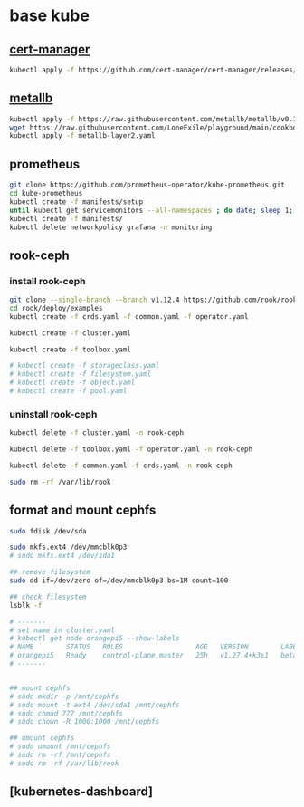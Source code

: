 # base kube

## [cert-manager](https://cert-manager.io/docs/installation/#default-static-install)

```bash
kubectl apply -f https://github.com/cert-manager/cert-manager/releases/download/v1.13.0/cert-manager.yaml
```

## [metallb](https://metallb.universe.tf/installation/#installation-by-manifest)

```bash
kubectl apply -f https://raw.githubusercontent.com/metallb/metallb/v0.13.11/config/manifests/metallb-native.yaml
wget https://raw.githubusercontent.com/LoneExile/playground/main/cookbook/k3s/metallb-layer2.yaml
kubectl apply -f metallb-layer2.yaml
```

## prometheus

```bash
git clone https://github.com/prometheus-operator/kube-prometheus.git
cd kube-prometheus
kubectl create -f manifests/setup
until kubectl get servicemonitors --all-namespaces ; do date; sleep 1; echo ""; done
kubectl create -f manifests/
kubectl delete networkpolicy grafana -n monitoring
```

## rook-ceph

### install rook-ceph

```bash
git clone --single-branch --branch v1.12.4 https://github.com/rook/rook.git
cd rook/deploy/examples
kubectl create -f crds.yaml -f common.yaml -f operator.yaml
```

```bash
kubectl create -f cluster.yaml
```

```bash
kubectl create -f toolbox.yaml
```

```bash
# kubectl create -f storageclass.yaml
# kubectl create -f filesystem.yaml
# kubectl create -f object.yaml
# kubectl create -f pool.yaml
```

### uninstall rook-ceph

```bash
kubectl delete -f cluster.yaml -n rook-ceph
```

```bash
kubectl delete -f toolbox.yaml -f operator.yaml -n rook-ceph
```

```bash
kubectl delete -f common.yaml -f crds.yaml -n rook-ceph
```

```bash
sudo rm -rf /var/lib/rook
```

## format and mount cephfs

```bash
sudo fdisk /dev/sda

sudo mkfs.ext4 /dev/mmcblk0p3
# sudo mkfs.ext4 /dev/sda1

## remove filesystem
sudo dd if=/dev/zero of=/dev/mmcblk0p3 bs=1M count=100

## check filesystem
lsblk -f

# -------
# set name in cluster.yaml
# kubectl get node orangepi5 --show-labels
# NAME        STATUS   ROLES                  AGE   VERSION        LABELS
# orangepi5   Ready    control-plane,master   25h   v1.27.4+k3s1   beta.kubernetes.io/arch=arm64,beta.kubernetes.io/instance-type=k3s,beta.kubernetes.io/os=linux,kubernetes.io/arch=arm64,kubernetes.io/hostname=orangepi5,kubernetes.io/os=linux,node-role.kubernetes.io/control-plane=true,node-role.kubernetes.io/master=true,node.kubernetes.io/instance-type=k3s
# -------


## mount cephfs
# sudo mkdir -p /mnt/cephfs
# sudo mount -t ext4 /dev/sda1 /mnt/cephfs
# sudo chmod 777 /mnt/cephfs
# sudo chown -R 1000:1000 /mnt/cephfs

## umount cephfs
# sudo umount /mnt/cephfs
# sudo rm -rf /mnt/cephfs
# sudo rm -rf /var/lib/rook

```

## [kubernetes-dashboard]
